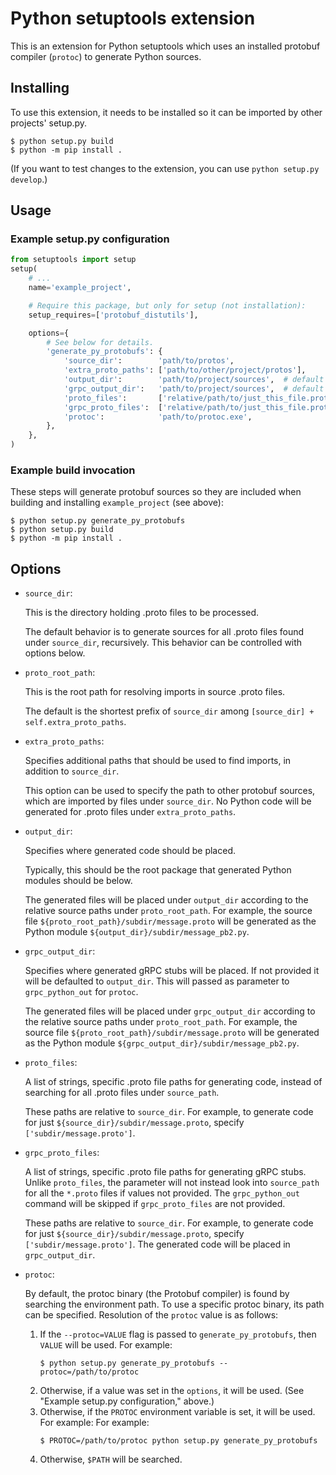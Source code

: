 # Python setuptools extension

This is an extension for Python setuptools which uses an installed protobuf
compiler (`protoc`) to generate Python sources.

## Installing

To use this extension, it needs to be installed so it can be imported by other
projects' setup.py.

```shell
$ python setup.py build
$ python -m pip install .
```

(If you want to test changes to the extension, you can use `python setup.py
develop`.)

## Usage

### Example setup.py configuration

```python
from setuptools import setup
setup(
    # ...
    name='example_project',

    # Require this package, but only for setup (not installation):
    setup_requires=['protobuf_distutils'],

    options={
        # See below for details.
        'generate_py_protobufs': {
            'source_dir':        'path/to/protos',
            'extra_proto_paths': ['path/to/other/project/protos'],
            'output_dir':        'path/to/project/sources',  # default '.'
            'grpc_output_dir':   'path/to/project/sources',  # default 'output_dir'
            'proto_files':       ['relative/path/to/just_this_file.proto'],
            'grpc_proto_files':  ['relative/path/to/just_this_file.proto'],
            'protoc':            'path/to/protoc.exe',
        },
    },
)
```

### Example build invocation

These steps will generate protobuf sources so they are included when building
and installing `example_project` (see above):

```shell
$ python setup.py generate_py_protobufs
$ python setup.py build
$ python -m pip install .
```

## Options

- `source_dir`:

  This is the directory holding .proto files to be processed.

  The default behavior is to generate sources for all .proto files found under
  `source_dir`, recursively. This behavior can be controlled with options below.

- `proto_root_path`:

  This is the root path for resolving imports in source .proto files.

  The default is the shortest prefix of `source_dir` among `[source_dir] +
  self.extra_proto_paths`.

- `extra_proto_paths`:

  Specifies additional paths that should be used to find imports, in
  addition to `source_dir`.

  This option can be used to specify the path to other protobuf sources,
  which are imported by files under `source_dir`.  No Python code will
  be generated for .proto files under `extra_proto_paths`.

- `output_dir`:

  Specifies where generated code should be placed.

  Typically, this should be the root package that generated Python modules
  should be below.

  The generated files will be placed under `output_dir` according to the
  relative source paths under `proto_root_path`. For example, the source file
  `${proto_root_path}/subdir/message.proto` will be generated as the Python
  module `${output_dir}/subdir/message_pb2.py`.

- `grpc_output_dir`:

  Specifies where generated gRPC stubs will be placed. 
  If not provided it will be defaulted to `output_dir`. This will passed as parameter 
  to `grpc_python_out` for `protoc`.

  The generated files will be placed under `grpc_output_dir` according to the
  relative source paths under `proto_root_path`. For example, the source file
  `${proto_root_path}/subdir/message.proto` will be generated as the Python
  module `${grpc_output_dir}/subdir/message_pb2.py`.

- `proto_files`:

  A list of strings, specific .proto file paths for generating code, instead of
  searching for all .proto files under `source_path`.

  These paths are relative to `source_dir`. For example, to generate code
  for just `${source_dir}/subdir/message.proto`, specify
  `['subdir/message.proto']`.

- `grpc_proto_files`:

  A list of strings, specific .proto file paths for generating gRPC stubs.
  Unlike `proto_files`, the parameter will not instead look into `source_path`
  for all the `*.proto` files if values not provided. 
  The `grpc_python_out` command will be skipped if `grpc_proto_files` are not
  provided. 

  These paths are relative to `source_dir`. For example, to generate code
  for just `${source_dir}/subdir/message.proto`, specify
  `['subdir/message.proto']`.
  The generated code will be placed in `grpc_output_dir`.

- `protoc`:

  By default, the protoc binary (the Protobuf compiler) is found by
  searching the environment path. To use a specific protoc binary, its
  path can be specified. Resolution of the `protoc` value is as follows:
  1. If the `--protoc=VALUE` flag is passed to `generate_py_protobufs`,
     then `VALUE` will be used.
     For example:
     ```shell
     $ python setup.py generate_py_protobufs --protoc=/path/to/protoc
     ```
  2. Otherwise, if a value was set in the `options`, it will be used.
     (See "Example setup.py configuration," above.)
  3. Otherwise, if the `PROTOC` environment variable is set, it will be
     used. For example:
     For example:
     ```shell
     $ PROTOC=/path/to/protoc python setup.py generate_py_protobufs
     ```
  4. Otherwise, `$PATH` will be searched.
